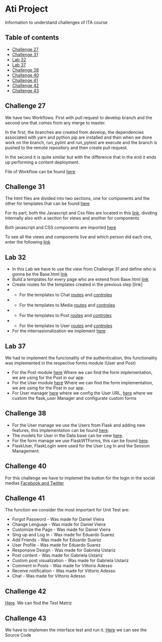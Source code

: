 # Ati Project

Information to understand challenges of ITA course

## Table of contents

- [Challenge 27](#lab-27)
- [Challenge 31](#lab-31)
- [Lab 32](#lab-32)
- [Lab 37](#lab-37)
- [Challenge 38](#lab-38)
- [Challenge 40](#lab-40)
- [Challenge 41](#lab-41)
- [Challenge 42](#lab-42)
- [Challenge 43](#lab-43)

## Challenge 27 <a name="lab-27"></a>

We have two Workflows. First with pull request to develop branch and the second one that comes from any merge to master.

In the first, the branches are created from develop, the dependencies associated with yarn and python pip are installed and then when we done work on the branch, run_pylint and run_pytest are execute and the branch is pushed to the remote repository and then create pull request.

In the second it is quite similar but with the difference that in the end it ends up performing a content deployment.

File of Workflow can be found [here](/.github/workflows/dev.yaml)

## Challenge 31 <a name="lab-31"></a>

The html files are divided into two sections, one for components and the other for templates that can be found [here](src/templates)

For its part, both the Javascript and Css files are located in this [link](/src/frontend/static_src), dividing internally also with a section for views and another for components

Both javascript and CSS components are imported [here](/src/templates/user/auth/base.html)

To see all the views and components live and which person did each one, enter the following [link](https://ati.vittorioadesso.com/showroom/)

## Lab 32 <a name="lab-32"></a>
  - In this Lab we have to use the view from Challenge 31 and define who is gonna be the Base.html [link](https://github.com/Vixx-X/ati-project/blob/master/src/templates/base.html)
  - Build a templates for every page who are extend from  Base.html [link](https://github.com/Vixx-X/ati-project/blob/master/src/templates)
  - Create routes for the templates created in the previous step [link]
  - - For the templates to Chat [routes](https://docs.ati.vittorioadesso.com/backend.apps.chat.html?highlight=url#module-backend.apps.chat.urls) and [controles](https://docs.ati.vittorioadesso.com/backend.apps.chat.html?highlight=views#module-backend.apps.chat.views)
  - - For the templates to Media [routes](https://docs.ati.vittorioadesso.com/backend.apps.media.html?highlight=url#module-backend.apps.media.urls) and [controles](https://docs.ati.vittorioadesso.com/backend.apps.chat.html?highlight=url#module-backend.apps.media.views)
  - - For the templates to Post [routes](https://docs.ati.vittorioadesso.com/backend.apps.posts.html?highlight=url#module-backend.apps.posts.urls) and [controles](https://docs.ati.vittorioadesso.com/backend.apps.chat.html?highlight=url#module-backend.apps.posts.views)
  - - For the templates to User [routes](https://docs.ati.vittorioadesso.com/backend.apps.user.html?highlight=url#module-backend.apps.user.urls) and [controles](https://docs.ati.vittorioadesso.com/backend.apps.chat.html?highlight=url#module-backend.apps.user.views)
  - For the internasionalization we implement [here](https://docs.ati.vittorioadesso.com/_modules/backend/core.html#init_app)

## Lab 37 <a name="lab-37"></a>
  
  We had to implement the funcionality of the authentication, this functionality was implemented in the respective forms module (User and Post)
  - For the Post module [here](https://docs.ati.vittorioadesso.com/backend.apps.posts.html) Where we can find the form implementation, we are using for the Post in our app.
  - For the User module [here](https://docs.ati.vittorioadesso.com/backend.apps.user.html) Where we can find the form implementation, we are using for the Post in our app.
  - For User manager [here](https://docs.ati.vittorioadesso.com/config.html) where we config the User URL, [here](https://docs.ati.vittorioadesso.com/backend.html?highlight=user_mana#module-backend.user_manager) where we custom the flask_user Manager and configurate custom forms
  

## Challenge 38 <a name="lab-38"></a>

- For the User manage we use the Users from Flask and adding new features, this implementation can be found [here](/src/backend/user_manager.py).
- The models for User in the Data base can be view [here](/src/backend/apps/user/models.py).
- For the form manage we use FlaskWTForms, this can be found [here](/src/backend/apps/user/forms.py).
- FlaskUser, FlaskLogIn were used for the User Log In and the Session Management.

## Challenge 40 <a name="lab-40"></a>

For this challenge we have to implemet the button for the login in the social medias [Facebook and Twitter](https://docs.ati.vittorioadesso.com/backend.html?highlight=backend%20blueprints#module-backend.blueprints)

## Challenge 41 <a name="lab-41"></a>

The function we consider the most important for Unit Test are:
- Forgot Password             - Was made for Daniel Vieira
- Change Lenguaje             - Was made for Daniel Vieira
- Customize the Page          - Was made for Daniel Vieira
- Sing up and Log in          - Was made for Eduardo Suarez
- Add Friends                 - Was made for Eduardo Suarez
- User Profile                - Was made for Eduardo Suarez
- Responsive Design           - Was made for Gabriela Ustariz
- Post content                - Was made for Gabriela Ustariz
- Custom post visualization   - Was made for Gabriela Ustariz
- Comment in Posts            - Was made for Vittorio Adesso
- Receive notification        - Was made for Vittorio Adesso
- Chat                        - Was made for Vittorio Adesso

## Challenge 42 <a name="lab-42"></a>

  [Here](https://docs.google.com/spreadsheets/d/1Ermx7M64E05hreIxlhLd61TE2-j0jpRK/edit#gid=1492136221). We can find the Test Matriz 

## Challenge 43 <a name="lab-43"></a>

We have to implemen the interface test and run it. [Here](https://github.com/Vixx-X/ati-project/blob/master/src/tests/test_selenium.py) we can see the Source Code
